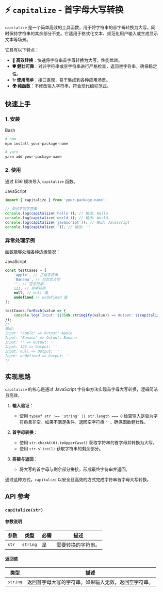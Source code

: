 # ⚡ `capitalize` - 首字母大写转换

`capitalize` 是一个简单高效的工具函数，用于将字符串的首字母转换为大写，同时保持字符串的其余部分不变。它适用于格式化文本、规范化用户输入或生成显示文本等场景。

它具有以下特点：

- **🚀 高效转换**：快速将字符串首字母转换为大写，性能优越。
- **🛡️ 健壮可靠**：对非字符串或空字符串进行严格检查，返回空字符串，确保稳定性。
- **✨ 使用简单**：接口直观，易于集成到各种应用场景。
- **🌍 纯函数**：不修改输入字符串，符合现代编程范式。

## 快速上手

### 1. 安装

Bash

```bash
# npm
npm install your-package-name

# yarn
yarn add your-package-name
```

### 2. 使用

通过 ES6 模块导入 `capitalize` 函数。

JavaScript

```javascript
import { capitalize } from 'your-package-name';

// 测试不同字符串
console.log(capitalize('hello')); // 输出: Hello
console.log(capitalize('world')); // 输出: World
console.log(capitalize('javascript')); // 输出: Javascript
console.log(capitalize('')); // 输出: ''
```

### 异常处理示例

函数能够处理各种边缘情况：

JavaScript

```javascript
const testCases = [
    'apple', // 正常字符串
    'Banana', // 已包含大写
    '', // 空字符串
    123, // 非字符串
    null, // null 值
    undefined // undefined 值
];

testCases.forEach(value => {
    console.log(`Input: ${JSON.stringify(value)} => Output: ${capitalize(value)}`);
});
/*
输出:
Input: "apple" => Output: Apple
Input: "Banana" => Output: Banana
Input: "" => Output: ''
Input: 123 => Output: ''
Input: null => Output: ''
Input: undefined => Output: ''
*/
```

## 实现思路

`capitalize` 的核心是通过 JavaScript 字符串方法实现首字母大写转换，逻辑简洁且高效。

1. **输入验证**：
   - 使用 `typeof str !== 'string' || str.length === 0` 检查输入是否为字符串且非空。如果不满足条件，返回空字符串 `''`，确保函数健壮性。

2. **首字母转换**：
   - 使用 `str.charAt(0).toUpperCase()` 获取字符串的首字母并转换为大写。
   - 使用 `str.slice(1)` 获取字符串的剩余部分。

3. **拼接与返回**：
   - 将大写的首字母与剩余部分拼接，形成最终字符串并返回。

通过这种方式，`capitalize` 以安全且高效的方式完成字符串首字母大写转换。

## API 参考

### `capitalize(str)`

#### 参数说明

| **参数** | **类型** | **必需** | **描述**           |
| -------- | -------- | -------- | ------------------ |
| `str`    | `string` | 是       | 需要转换的字符串。 |

#### 返回值

| **类型** | **描述**                                             |
| -------- | ---------------------------------------------------- |
| `string` | 返回首字母大写的字符串。如果输入无效，返回空字符串。 |